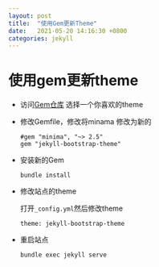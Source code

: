 ```yaml
---
layout: post
title:  "使用Gem更新Theme"
date:   2021-05-20 14:16:30 +0800
categories: jekyll
---
```

# 使用gem更新theme

- 访问[Gem仓库](https://rubygems.org/search?query=jekyll-theme) 选择一个你喜欢的theme

- 修改Gemfile，修改将minama 修改为新的

  ```
  #gem "minima", "~> 2.5"
  gem "jekyll-bootstrap-theme"
  ```

- 安装新的Gem

  ```
  bundle install
  ```

- 修改站点的theme

  打开`_config.yml`然后修改theme

  ```
  theme: jekyll-bootstrap-theme
  ```

- 重启站点

  ```
  bundle exec jekyll serve
  ```

  

